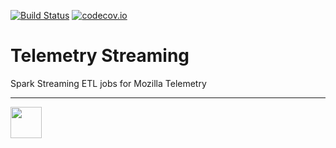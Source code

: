 [![Build Status](https://travis-ci.org/mozilla/telemetry-streaming.svg?branch=master)](https://travis-ci.org/mozilla/telemetry-streaming)
[![codecov.io](https://codecov.io/github/mozilla/telemetry-streaming/coverage.svg?branch=master)](https://codecov.io/github/mozilla/telemetry-streaming?branch=master)

# Telemetry Streaming

Spark Streaming ETL jobs for Mozilla Telemetry

---

<img src="https://avatars2.githubusercontent.com/u/131524?s=200&v=4" width="50"></img>
